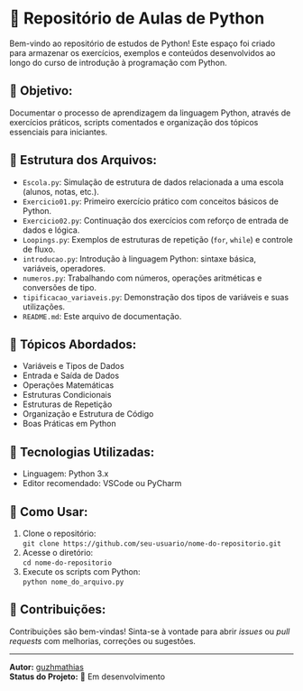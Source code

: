 # 📘 Repositório de Aulas de Python

Bem-vindo ao repositório de estudos de Python! Este espaço foi criado para armazenar os exercícios, exemplos e conteúdos desenvolvidos ao longo do curso de introdução à programação com Python.

## 🧠 Objetivo:

Documentar o processo de aprendizagem da linguagem Python, através de exercícios práticos, scripts comentados e organização dos tópicos essenciais para iniciantes.

## 📁 Estrutura dos Arquivos:

- `Escola.py`: Simulação de estrutura de dados relacionada a uma escola (alunos, notas, etc.).
- `Exercicio01.py`: Primeiro exercício prático com conceitos básicos de Python.
- `Exercicio02.py`: Continuação dos exercícios com reforço de entrada de dados e lógica.
- `Loopings.py`: Exemplos de estruturas de repetição (`for`, `while`) e controle de fluxo.
- `introducao.py`: Introdução à linguagem Python: sintaxe básica, variáveis, operadores.
- `numeros.py`: Trabalhando com números, operações aritméticas e conversões de tipo.
- `tipificacao_variaveis.py`: Demonstração dos tipos de variáveis e suas utilizações.
- `README.md`: Este arquivo de documentação.

## 📌 Tópicos Abordados:

- Variáveis e Tipos de Dados  
- Entrada e Saída de Dados  
- Operações Matemáticas  
- Estruturas Condicionais  
- Estruturas de Repetição  
- Organização e Estrutura de Código  
- Boas Práticas em Python

## 🚀 Tecnologias Utilizadas:

- Linguagem: Python 3.x  
- Editor recomendado: VSCode ou PyCharm

## 📝 Como Usar:

1. Clone o repositório:  
   `git clone https://github.com/seu-usuario/nome-do-repositorio.git`  
2. Acesse o diretório:  
   `cd nome-do-repositorio`  
3. Execute os scripts com Python:  
   `python nome_do_arquivo.py`

## 🤝 Contribuições:

Contribuições são bem-vindas! Sinta-se à vontade para abrir *issues* ou *pull requests* com melhorias, correções ou sugestões.

---

**Autor:** [guzhmathias](https://github.com/guzhmathias)  
**Status do Projeto:** 🚧 Em desenvolvimento
